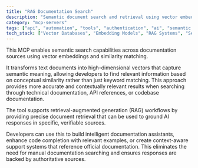 ```yaml
---
title: "RAG Documentation Search"
description: "Semantic document search and retrieval using vector embeddings for context-aware responses from documentation sources."
category: "mcp-servers"
tags: ["api", "automation", "tools", "authentication", "ai", "semantic search", "vector embeddings", "RAG workflows"]
tech_stack: ["Vector Databases", "Embedding Models", "RAG Systems", "Semantic Search", "Documentation Platforms", "AI Assistants"]
---
```


This MCP enables semantic search capabilities across documentation sources using vector embeddings and similarity matching. 

It transforms text documents into high-dimensional vectors that capture semantic meaning, allowing developers to find relevant information based on conceptual similarity rather than just keyword matching. This approach provides more accurate and contextually relevant results when searching through technical documentation, API references, or codebase documentation.

The tool supports retrieval-augmented generation (RAG) workflows by providing precise document retrieval that can be used to ground AI responses in specific, verifiable sources. 

Developers can use this to build intelligent documentation assistants, enhance code completion with relevant examples, or create context-aware support systems that reference official documentation. This eliminates the need for manual documentation searching and ensures responses are backed by authoritative sources.